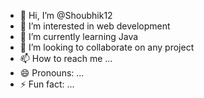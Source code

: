 - 👋 Hi, I’m @Shoubhik12
- 👀 I’m interested in web development
- 🌱 I’m currently learning Java
- 💞️ I’m looking to collaborate on any project
- 📫 How to reach me ...
- 😄 Pronouns: ...
- ⚡ Fun fact: ...

<!---
Shoubhik12/Shoubhik12 is a ✨ special ✨ repository because its `README.md` (this file) appears on your GitHub profile.
You can click the Preview link to take a look at your changes.
--->
